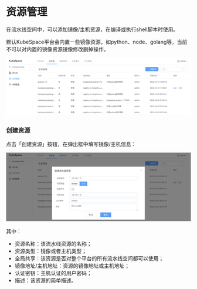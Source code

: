 # 资源管理

在流水线空间中，可以添加镜像/主机资源，在编译或执行shell脚本时使用。

默认KubeSpace平台会内置一些镜像资源，如python、node、golang等，当前不可以对内置的镜像资源镜像修改删掉操作。

![image-20220503204522941](images/pipeline_resource_list.png)

### 创建资源

点击「创建资源」按钮，在弹出框中填写镜像/主机信息：

![image-20220503204824071](images/pipeline_resource_create.png)

其中：

- 资源名称：该流水线资源的名称；
- 资源类型：镜像或者主机类型；
- 全局共享：该资源是否对整个平台的所有流水线空间都可以使用；
- 镜像地址/主机地址：资源的镜像地址或主机地址；
- 认证密钥：主机认证的用户密码；
- 描述：该资源的简单描述。